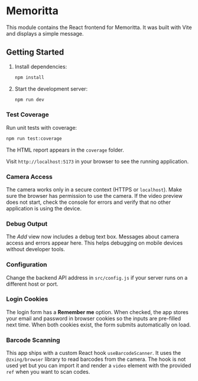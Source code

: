 # Memoritta

This module contains the React frontend for Memoritta. It was built with Vite and displays a simple message.

## Getting Started

1. Install dependencies:
   ```bash
   npm install
   ```
2. Start the development server:
   ```bash
   npm run dev
   ```

### Test Coverage
Run unit tests with coverage:
```bash
npm run test:coverage
```
The HTML report appears in the `coverage` folder.

Visit `http://localhost:5173` in your browser to see the running application.

### Camera Access
The camera works only in a secure context (HTTPS or `localhost`).
Make sure the browser has permission to use the camera.
If the video preview does not start, check the console for errors and
verify that no other application is using the device.

### Debug Output
The *Add* view now includes a debug text box. Messages about camera access and
errors appear here. This helps debugging on mobile devices without developer
tools.

### Configuration
Change the backend API address in `src/config.js` if your server runs on a different host or port.

### Login Cookies
The login form has a **Remember me** option. When checked, the app stores your
email and password in browser cookies so the inputs are pre-filled next time.
When both cookies exist, the form submits automatically on load.

### Barcode Scanning
This app ships with a custom React hook `useBarcodeScanner`. It uses the `@zxing/browser` library to read barcodes from the camera. The hook is not used yet but you can import it and render a `video` element with the provided `ref` when you want to scan codes.

